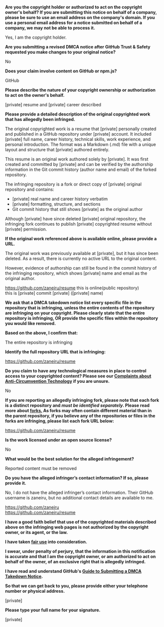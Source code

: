 **Are you the copyright holder or authorized to act on the copyright owner's behalf? If you are submitting this notice on behalf of a company, please be sure to use an email address on the company's domain. If you use a personal email address for a notice submitted on behalf of a company, we may not be able to process it.**

Yes, I am the copyright holder.

**Are you submitting a revised DMCA notice after GitHub Trust & Safety requested you make changes to your original notice?**

No

**Does your claim involve content on GitHub or npm.js?**

GitHub

**Please describe the nature of your copyright ownership or authorization to act on the owner's behalf.**

[private] resume and [private] career described

**Please provide a detailed description of the original copyrighted work that has allegedly been infringed.**

The original copyrighted work is a resume that [private] personally created and published in a GitHub repository under [private] account. It included [private] full name, career history, technical skills, work experience, and personal introduction. The format was a Markdown (.md) file with a unique layout and structure that [private] authored entirely.

This resume is an original work authored solely by [private]. It was first created and committed by [private] and can be verified by the authorship information in the Git commit history (author name and email) of the forked repository.

The infringing repository is a fork or direct copy of [private] original repository and contains:
- [private] real name and career history verbatim
- [private] formatting, structure, and sections
- Git commit history that still shows [private] as the original author

Although [private] have since deleted [private] original repository, the infringing fork continues to publish [private] copyrighted resume without [private] permission.

**If the original work referenced above is available online, please provide a URL.**

The original work was previously available at [private], but it has since been deleted. As a result, there is currently no active URL to the original content.

However, evidence of authorship can still be found in the commit history of the infringing repository, which shows [private] name and email as the original author.

https://github.com/zaneiru/resume this is online(public repository)  
this is [private] commit [private] ([private] name)

**We ask that a DMCA takedown notice list every specific file in the repository that is infringing, unless the entire contents of the repository are infringing on your copyright. Please clearly state that the entire repository is infringing, OR provide the specific files within the repository you would like removed.**

**Based on the above, I confirm that:**

The entire repository is infringing

**Identify the full repository URL that is infringing:**

https://github.com/zaneiru/resume

**Do you claim to have any technological measures in place to control access to your copyrighted content? Please see our <a href="https://docs.github.com/articles/guide-to-submitting-a-dmca-takedown-notice#complaints-about-anti-circumvention-technology">Complaints about Anti-Circumvention Technology</a> if you are unsure.**

No

**If you are reporting an allegedly infringing fork, please note that each fork is a distinct repository and <i>must be identified separately</i>. Please read more about <a href="https://docs.github.com/articles/dmca-takedown-policy#b-what-about-forks-or-whats-a-fork">forks.</a> As forks may often contain different material than in the parent repository, if you believe any of the repositories or files in the forks are infringing, please list each fork URL below:**

https://github.com/zaneiru/resume

**Is the work licensed under an open source license?**

No

**What would be the best solution for the alleged infringement?**

Reported content must be removed

**Do you have the alleged infringer’s contact information? If so, please provide it.**

No, I do not have the alleged infringer’s contact information. Their GitHub username is zaneiru, but no additional contact details are available to me.

https://github.com/zaneiru  
https://github.com/zaneiru/resume

**I have a good faith belief that use of the copyrighted materials described above on the infringing web pages is not authorized by the copyright owner, or its agent, or the law.**

**I have taken <a href="https://www.lumendatabase.org/topics/22">fair use</a> into consideration.**

**I swear, under penalty of perjury, that the information in this notification is accurate and that I am the copyright owner, or am authorized to act on behalf of the owner, of an exclusive right that is allegedly infringed.**

**I have read and understand GitHub's <a href="https://docs.github.com/articles/guide-to-submitting-a-dmca-takedown-notice/">Guide to Submitting a DMCA Takedown Notice</a>.**

**So that we can get back to you, please provide either your telephone number or physical address.**

[private]

**Please type your full name for your signature.**

[private]
